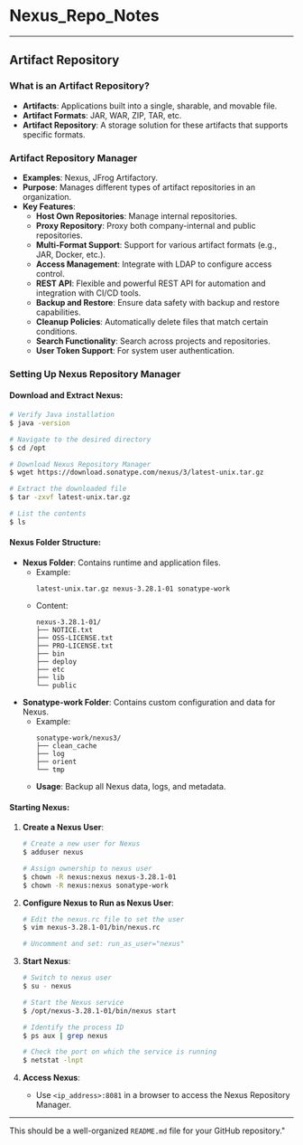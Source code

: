 # Nexus_Repo_Notes

---

## Artifact Repository

### What is an Artifact Repository?
- **Artifacts**: Applications built into a single, sharable, and movable file.
- **Artifact Formats**: JAR, WAR, ZIP, TAR, etc.
- **Artifact Repository**: A storage solution for these artifacts that supports specific formats.

### Artifact Repository Manager
- **Examples**: Nexus, JFrog Artifactory.
- **Purpose**: Manages different types of artifact repositories in an organization.
- **Key Features**:
  - **Host Own Repositories**: Manage internal repositories.
  - **Proxy Repository**: Proxy both company-internal and public repositories.
  - **Multi-Format Support**: Support for various artifact formats (e.g., JAR, Docker, etc.).
  - **Access Management**: Integrate with LDAP to configure access control.
  - **REST API**: Flexible and powerful REST API for automation and integration with CI/CD tools.
  - **Backup and Restore**: Ensure data safety with backup and restore capabilities.
  - **Cleanup Policies**: Automatically delete files that match certain conditions.
  - **Search Functionality**: Search across projects and repositories.
  - **User Token Support**: For system user authentication.

### Setting Up Nexus Repository Manager

#### Download and Extract Nexus:
```bash
# Verify Java installation
$ java -version

# Navigate to the desired directory
$ cd /opt

# Download Nexus Repository Manager
$ wget https://download.sonatype.com/nexus/3/latest-unix.tar.gz

# Extract the downloaded file
$ tar -zxvf latest-unix.tar.gz

# List the contents
$ ls
```

#### Nexus Folder Structure:
- **Nexus Folder**: Contains runtime and application files.
  - Example:
    ```
    latest-unix.tar.gz nexus-3.28.1-01 sonatype-work
    ```
  - Content:
    ```
    nexus-3.28.1-01/
    ├── NOTICE.txt
    ├── OSS-LICENSE.txt
    ├── PRO-LICENSE.txt
    ├── bin
    ├── deploy
    ├── etc
    ├── lib
    └── public
    ```
- **Sonatype-work Folder**: Contains custom configuration and data for Nexus.
  - Example:
    ```
    sonatype-work/nexus3/
    ├── clean_cache
    ├── log
    ├── orient
    └── tmp
    ```
  - **Usage**: Backup all Nexus data, logs, and metadata.

#### Starting Nexus:

1. **Create a Nexus User**:
    ```bash
    # Create a new user for Nexus
    $ adduser nexus
    
    # Assign ownership to nexus user
    $ chown -R nexus:nexus nexus-3.28.1-01
    $ chown -R nexus:nexus sonatype-work
    ```

2. **Configure Nexus to Run as Nexus User**:
    ```bash
    # Edit the nexus.rc file to set the user
    $ vim nexus-3.28.1-01/bin/nexus.rc
    
    # Uncomment and set: run_as_user="nexus"
    ```

3. **Start Nexus**:
    ```bash
    # Switch to nexus user
    $ su - nexus
    
    # Start the Nexus service
    $ /opt/nexus-3.28.1-01/bin/nexus start
    
    # Identify the process ID
    $ ps aux | grep nexus
    
    # Check the port on which the service is running
    $ netstat -lnpt
    ```

4. **Access Nexus**:
    - Use `<ip_address>:8081` in a browser to access the Nexus Repository Manager.

---

This should be a well-organized `README.md` file for your GitHub repository."
